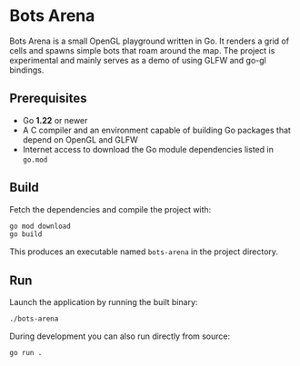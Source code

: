 # Bots Arena

Bots Arena is a small OpenGL playground written in Go. It renders a grid of cells and spawns simple bots that roam around the map. The project is experimental and mainly serves as a demo of using GLFW and go-gl bindings.

## Prerequisites

- Go **1.22** or newer
- A C compiler and an environment capable of building Go packages that depend on OpenGL and GLFW
- Internet access to download the Go module dependencies listed in `go.mod`

## Build

Fetch the dependencies and compile the project with:

```bash
go mod download
go build
```

This produces an executable named `bots-arena` in the project directory.

## Run

Launch the application by running the built binary:

```bash
./bots-arena
```

During development you can also run directly from source:

```bash
go run .
```
